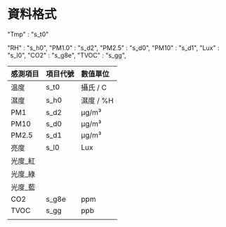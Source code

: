 # 資料格式

"Tmp" : "s\_t0"

"RH" : "s\_h0", "PM1.0" : "s\_d2", "PM2.5" : "s\_d0", "PM10" : "s\_d1", "Lux" : "s\_l0", "CO2" : "s\_g8e", "TVOC" : "s\_gg",



| 感測項目 | 項目代號 | 數值單位 |
| :--- | :--- | :--- |
| 溫度 | s\_t0 | 攝氏 / C |
| 濕度 | s\_h0 | 濕度 / %H |
| PM1 | s\_d2 | µg/m³ |
| PM10 | s\_d0 | µg/m³ |
| PM2.5 | s\_d1 | µg/m³ |
| 亮度 | s\_l0 | Lux |
| 光度\_紅 |  |  |
| 光度\_綠 |  |  |
| 光度\_藍 |  |  |
| CO2 | s\_g8e | ppm |
| TVOC | s\_gg | ppb |
|  |  |  |

